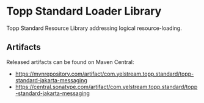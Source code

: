 # Topp Standard Loader Library

Topp Standard Resource Library addressing logical resource-loading.


## Artifacts

Released artifacts can be found on Maven Central:

* https://mvnrepository.com/artifact/com.yelstream.topp.standard/topp-standard-jakarta-messaging
* https://central.sonatype.com/artifact/com.yelstream.topp.standard/topp-standard-jakarta-messaging
